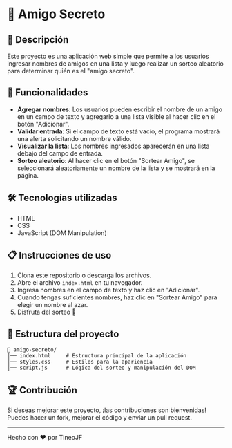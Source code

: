 # 🎉 Amigo Secreto

## 📌 Descripción

Este proyecto es una aplicación web simple que permite a los usuarios ingresar nombres de amigos en una lista y luego realizar un sorteo aleatorio para determinar quién es el "amigo secreto".

## 🚀 Funcionalidades

- **Agregar nombres**: Los usuarios pueden escribir el nombre de un amigo en un campo de texto y agregarlo a una lista visible al hacer clic en el botón "Adicionar".
- **Validar entrada**: Si el campo de texto está vacío, el programa mostrará una alerta solicitando un nombre válido.
- **Visualizar la lista**: Los nombres ingresados aparecerán en una lista debajo del campo de entrada.
- **Sorteo aleatorio**: Al hacer clic en el botón "Sortear Amigo", se seleccionará aleatoriamente un nombre de la lista y se mostrará en la página.

## 🛠 Tecnologías utilizadas

- HTML
- CSS
- JavaScript (DOM Manipulation)

## 📋 Instrucciones de uso

1. Clona este repositorio o descarga los archivos.
2. Abre el archivo `index.html` en tu navegador.
3. Ingresa nombres en el campo de texto y haz clic en "Adicionar".
4. Cuando tengas suficientes nombres, haz clic en "Sortear Amigo" para elegir un nombre al azar.
5. Disfruta del sorteo 🎁

## 📂 Estructura del proyecto

```
📁 amigo-secreto/
│── index.html     # Estructura principal de la aplicación
│── styles.css     # Estilos para la apariencia
│── script.js      # Lógica del sorteo y manipulación del DOM
```


## 🏆 Contribución

Si deseas mejorar este proyecto, ¡las contribuciones son bienvenidas! Puedes hacer un fork, mejorar el código y enviar un pull request.

---

Hecho con ❤️ por TineoJF
